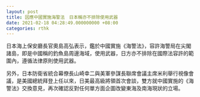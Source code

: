 ```yaml
---
layout: post
title: 因應中國實施海警法　日本稱亦不排除使用武器
date: 2021-02-18 04:28:49.000000000 +08:00
categories: rthk
---
```


日本海上保安廳長官奧島高弘表示，鑑於中國實施《海警法》，容許海警局在尖閣諸島，即是中國稱的釣魚島周邊海域，使用武器，日方亦不排除在國際法容許的範圍內，遵循法律原則使用武器。

另外，日本防衛省統合幕僚長山崎幸二與美軍參謀長聯席會議主席米利舉行視像會議，是美國總統拜登上任以來，日美最高級將領首次會談，雙方就中國實施的《海警法》交換意見，再次確認反對任何單方面企圖改變東海及南海現狀的立場。
